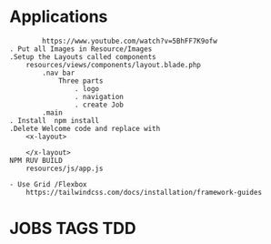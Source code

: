 # Applications

            https://www.youtube.com/watch?v=5BhFF7K9ofw
    . Put all Images in Resource/Images
    .Setup the Layouts called components 
        resources/views/components/layout.blade.php
            .nav bar
                Three parts
                    . logo
                    . navigation
                    . create Job
            .main
    . Install  npm install
    .Delete Welcome code and replace with
        <x-layout>
                
        </x-layout>
    NPM RUV BUILD
        resources/js/app.js

    - Use Grid /Flexbox
        https://tailwindcss.com/docs/installation/framework-guides

# JOBS TAGS  TDD 
